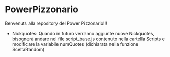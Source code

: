 # PowerPizzonario

Benvenutз alla repository del Power Pizzonario!!!



- Nickquotes:
Quando in futuro verranno aggiunte nuove Nickquotes, bisognerà andare nel file
script_base.js contenuto nella cartella Scripts e modificare la variabile numQuotes
(dichiarata nella funzione SceltaRandom)
